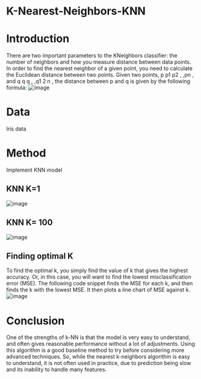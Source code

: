 # K-Nearest-Neighbors-KNN

# Introduction

There are two important parameters to the KNeighbors classifier: the number of neighbors and how you measure distance between data points.
In order to find the nearest neighbor of a given point, you need to calculate the Euclidean distance between two points.
Given two points, p p1 p2 , ,pn , and q q q , ,q1 2 n , the distance between p and q is given by the following formula:
![image](https://user-images.githubusercontent.com/53411455/139564362-af415e72-1176-4faa-910d-575e5fc619ba.png)




# Data

Iris data 

# Method

Implement KNN model

## KNN K=1
![image](https://user-images.githubusercontent.com/53411455/139564377-d5e5396a-9426-4eea-be89-ec6bba20a59b.png)


                  


## KNN K= 100
![image](https://user-images.githubusercontent.com/53411455/139564380-649946f0-4be4-49f4-9bce-15b7033f54c5.png)


                   


## Finding optimal K
To find the optimal k, you simply find the value of k that gives the highest accuracy. Or, in this case, you will want to find the lowest misclassification error (MSE). The following code snippet finds the MSE for each k, and then finds the k with the lowest MSE. It then plots a line chart of MSE against k.
![image](https://user-images.githubusercontent.com/53411455/139564385-ae4699ee-53cc-4024-9d61-76a35fe44f28.png)

                         

# Conclusion

One of the strengths of k-NN is that the model is very easy to understand, and often gives reasonable performance without a lot of adjustments. Using this algorithm is a good baseline method to try before considering more advanced techniques. So, while the nearest k-neighbors algorithm is easy to understand, it is not often used in practice, due to prediction being slow and its inability to handle many features.
